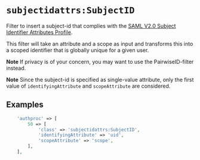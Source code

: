 `subjectidattrs:SubjectID`
===================

Filter to insert a subject-id that complies with the
[SAML V2.0 Subject Identifier Attributes Profile][specification].

[specification]: http://docs.oasis-open.org/security/saml-subject-id-attr/v1.0/saml-subject-id-attr-v1.0.pdf

This filter will take an attribute and a scope as input and transforms this
into a scoped identifier that is globally unique for a given user.

**Note**
If privacy is of your concern, you may want to use the PairwiseID-filter
instead.

**Note**
Since the subject-id is specified as single-value attribute, only the first
value of `identifyingAttribute` and `scopeAttribute` are considered.

Examples
--------

```php
    'authproc' => [
        50 => [
            'class' => 'subjectidattrs:SubjectID',
            'identifyingAttribute' => 'uid',
            'scopeAttribute' => 'scope',
        ],
    ],
```
